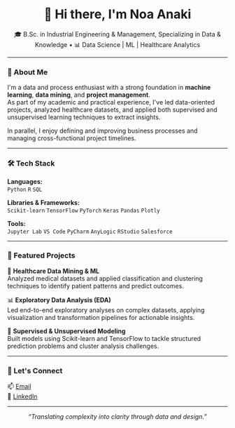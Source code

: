 <h1 align="center">👋 Hi there, I'm Noa Anaki</h1>
<p align="center">
🎓 B.Sc. in Industrial Engineering & Management, Specializing in Data & Knowledge  •  📊 Data Science | ML | Healthcare Analytics
</p>

---

### 🧠 About Me
I'm a data and process enthusiast with a strong foundation in **machine learning**, **data mining**, and **project management**.  
As part of my academic and practical experience, I've led data-oriented projects, analyzed healthcare datasets, and applied both supervised and unsupervised learning techniques to extract insights.

In parallel, I enjoy defining and improving business processes and managing cross-functional project timelines.

---

### 🛠 Tech Stack
**Languages:**  
`Python` `R` `SQL`  

**Libraries & Frameworks:**  
`Scikit-learn` `TensorFlow` `PyTorch` `Keras` `Pandas` `Plotly`  

**Tools:**  
`Jupyter Lab` `VS Code` `PyCharm` `AnyLogic` `RStudio` `Salesforce`

---

### 🚀 Featured Projects

🏥 **Healthcare Data Mining & ML**  
Analyzed medical datasets and applied classification and clustering techniques to identify patient patterns and predict outcomes.

📊 **Exploratory Data Analysis (EDA)**  
Led end-to-end exploratory analyses on complex datasets, applying visualization and transformation pipelines for actionable insights.

🧠 **Supervised & Unsupervised Modeling**  
Built models using Scikit-learn and TensorFlow to tackle structured prediction problems and cluster analysis challenges.

---

### 🤝 Let's Connect  
📫 [Email](mailto:noa132@gmail.com)  
💼 [LinkedIn](https://www.linkedin.com/in/noa-anaki-8459462b6)

---

<p align="center">
<i>“Translating complexity into clarity through data and design.”</i>
</p>
